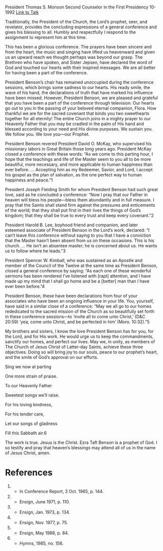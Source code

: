 President Thomas S. Monson
Second Counselor in the First Presidency
10-1992
[Link to Talk](https://www.churchofjesuschrist.org/study/general-conference/1992/10/at-parting?lang=eng)

Traditionally, the President of the Church, the Lord’s prophet, seer, and revelator, provides the concluding expressions of a general conference and gives his blessing to all. Humbly and respectfully I respond to the assignment to represent him at this time.

This has been a glorious conference. The prayers have been sincere and from the heart, the music and singing have lifted us heavenward and given us an upward reach we thought perhaps was beyond our grasp. The Brethren who have spoken, and Sister Jepsen, have declared the word of God and touched our hearts with their inspired messages. We are all better for having been a part of the conference.

President Benson’s chair has remained unoccupied during the conference sessions, which brings some sadness to our hearts. His ready smile, the wave of his hand, the declarations of truth that have marked his influence have been missed. However, President Benson, we are pleased and grateful that you have been a part of the conference through television. Our hearts go out to you in the passing of your beloved eternal companion, Flora. How thankful we are for the sacred covenant that binds you two sweethearts together for all eternity! The entire Church joins in a mighty prayer to our Heavenly Father that you may be cradled in the palm of His hand and blessed according to your need and His divine purposes. We sustain you. We follow you. We love you—our Prophet.

President Benson revered President David O. McKay, who supervised his missionary labors in Great Britain those long years ago. President McKay closed a conference with these words: “As we come to this parting hour, I hope that the teachings and life of the Master seem to you all to be more beautiful, more necessary, and more applicable to human happiness than ever before. … Accepting him as my Redeemer, Savior, and Lord, I accept his gospel as the plan of salvation, as the one perfect way to human happiness and peace.”1

President Joseph Fielding Smith for whom President Benson had such great love, said as he concluded a conference: “Now I pray that our Father in heaven will bless his people—bless them abundantly and in full measure. I pray that the Saints shall stand firm against the pressures and enticements of the world; that they shall put first in their lives the things of God’s kingdom; that they shall be true to every trust and keep every covenant.”2

President Harold B. Lee, boyhood friend and companion, and later esteemed associate of President Benson in the Lord’s work, declared: “I can’t leave this conference without saying to you that I have a conviction that the Master hasn’t been absent from us on these occasions. This is his church. … He isn’t an absentee master; he is concerned about us. He wants us to follow where he leads.”3

President Spencer W. Kimball, who was sustained as an Apostle and member of the Council of the Twelve at the same time as President Benson, closed a general conference by saying: “As each one of these wonderful sermons has been rendered I’ve listened with [rapt] attention, and I have made up my mind that I shall go home and be a [better] man than I have ever been before.”4

President Benson, these have been declarations from four of your associates who have been an ongoing influence in your life. You, yourself, have said in a similar close of a conference: “May we all go to our homes rededicated to the sacred mission of the Church as so beautifully set forth in these conference sessions—to ‘invite all to come unto Christ,’ (D&C 20:59) ‘yea, come unto Christ, and be perfected in him’ (Moro. 10:32).”5

My brothers and sisters, I know the love President Benson has for you, for the Lord, and for His work. He would urge us to keep the commandments, sanctify our homes, and perfect our lives. May we, in unity, as members of The Church of Jesus Christ of Latter-day Saints, achieve these three objectives. Doing so will bring joy to our souls, peace to our prophet’s heart, and the smile of God’s approval on our efforts.





Sing we now at parting

One more strain of praise.

To our Heavenly Father

Sweetest songs we’ll raise.

For his loving kindness,

For his tender care,

Let our songs of gladness

Fill this Sabbath air.6





The work is true. Jesus is the Christ. Ezra Taft Benson is a prophet of God. I so testify and pray that heaven’s blessings may attend all of us in the name of Jesus Christ, amen.

# References
1. - In Conference Report, 3 Oct. 1965, p. 144.
2. - Ensign, June 1971, p. 110.
3. - Ensign, Jan. 1973, p. 134.
4. - Ensign, Nov. 1977, p. 75.
5. - Ensign, May 1988, p. 84.
6. - Hymns, 1985, no. 156.